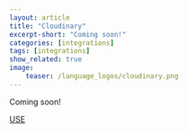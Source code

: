 ```yaml
---
layout: article
title: "Cloudinary"
excerpt-short: "Coming soon!"
categories: [integrations]
tags: [integrations]
show_related: true
image:
    teaser: /language_logos/cloudinary.png
---
```


Coming soon!

<a href="{{ site.baseurl }}/organizations/cloudinary" class="btn btn-default btn-primary"><i class="fa fa-code-fork" aria-hidden="true"></i> USE</a>
